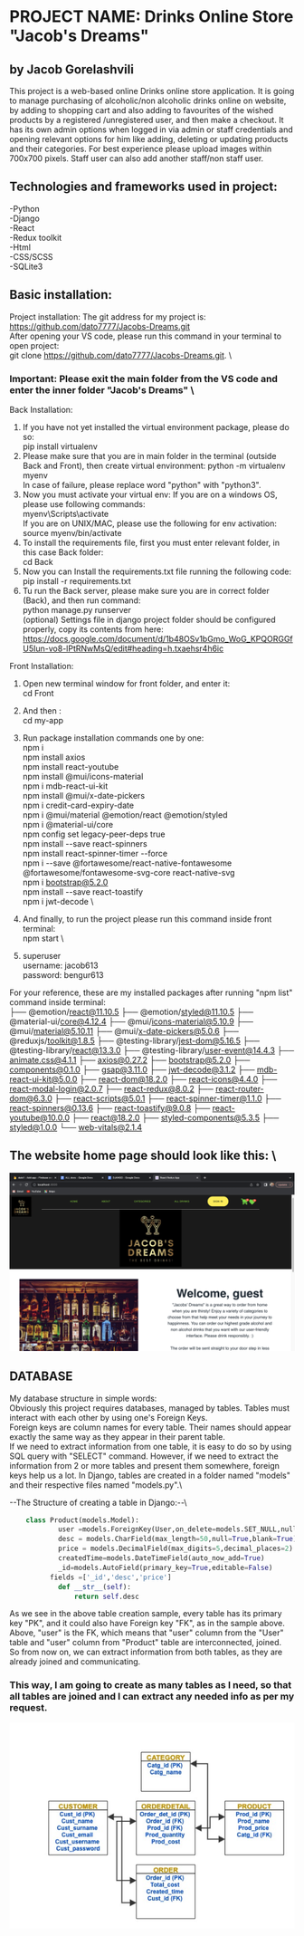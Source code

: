 

# PROJECT NAME: Drinks Online Store "Jacob's Dreams"
## by Jacob Gorelashvili
This project is a web-based online Drinks online store application. It is going to manage purchasing of alcoholic/non alcoholic drinks online on website, by adding to shopping cart and also adding to favourites of the wished products by a registered /unregistered user, and then make a checkout.
It has its own admin options when logged in via admin or staff credentials and opening relevant options for him like adding, deleting or updating products and their categories. For best experience please upload images within 700x700 pixels. Staff user can also add another staff/non staff user.

## Technologies and frameworks used in project:
-Python\
-Django\
-React\
-Redux toolkit\
-Html\
-CSS/SCSS\
-SQLite3

## Basic installation:
Project installation:
The git address for my project is:\
https://github.com/dato7777/Jacobs-Dreams.git   \
After opening your VS code, please run this command in your terminal to open project:\
  git clone https://github.com/dato7777/Jacobs-Dreams.git.  \

### Important: Please exit the main folder from the VS code and enter the inner folder "Jacob's Dreams" \
Back Installation:
1) If you have not yet installed the virtual environment package, please do so:\
    pip install virtualenv
2) Please make sure that you are in main folder in the terminal (outside Back and Front), then create
virtual environment:
    python -m virtualenv myenv   
    In case of failure, please replace word "python" with "python3".
3) Now you must activate your virtual env:
  If you are on a windows OS, please use following commands:\
    myenv\Scripts\activate \
  If you are on UNIX/MAC, please use the following for env activation:\
    source myenv/bin/activate
4) To install the requirements file, first you must enter relevant folder, in this case Back folder:\
    cd Back
5) Now you can Install the requirements.txt file running the following code:\
    pip install -r requirements.txt 
6) Tu run the Back server, please make sure you are in correct folder (Back), and then run command:\
    python manage.py runserver \
(optional) Settings file in django project folder should be configured properly, copy its contents from here:\
 https://docs.google.com/document/d/1b48OSv1bGmo_WoG_KPQORGGfU5Iun-vo8-lPtRNwMsQ/edit#heading=h.txaehsr4h6ic

Front Installation:
1) Open new terminal window for front folder, and enter it:\
  cd Front
2) And then :\
  cd my-app
3) Run package installation commands one by one:\
  npm i \
  npm install axios \
  npm install react-youtube  \
  npm install @mui/icons-material  \
  npm i mdb-react-ui-kit  \
  npm install @mui/x-date-pickers \
  npm i credit-card-expiry-date  \
  npm i @mui/material @emotion/react @emotion/styled \
  npm i @material-ui/core   \
  npm config set legacy-peer-deps true \
  npm install --save react-spinners    \
  npm install react-spinner-timer --force    \
  npm i --save @fortawesome/react-native-fontawesome @fortawesome/fontawesome-svg-core react-native-svg \
  npm i bootstrap@5.2.0  \
  npm install --save react-toastify  \
  npm i jwt-decode \

4) And finally, to run the project please run this command inside front terminal:\
  npm start  \
 
5) superuser \
username: jacob613 \
password: bengur613     

For your reference, these are my installed packages after running "npm list" command inside terminal:\
├── @emotion/react@11.10.5
├── @emotion/styled@11.10.5
├── @material-ui/core@4.12.4
├── @mui/icons-material@5.10.9
├── @mui/material@5.10.11
├── @mui/x-date-pickers@5.0.6
├── @reduxjs/toolkit@1.8.5
├── @testing-library/jest-dom@5.16.5
├── @testing-library/react@13.3.0
├── @testing-library/user-event@14.4.3
├── animate.css@4.1.1
├── axios@0.27.2
├── bootstrap@5.2.0
├── components@0.1.0
├── gsap@3.11.0
├── jwt-decode@3.1.2
├── mdb-react-ui-kit@5.0.0
├── react-dom@18.2.0
├── react-icons@4.4.0
├── react-modal-login@2.0.7
├── react-redux@8.0.2
├── react-router-dom@6.3.0
├── react-scripts@5.0.1
├── react-spinner-timer@1.1.0
├── react-spinners@0.13.6
├── react-toastify@9.0.8
├── react-youtube@10.0.0
├── react@18.2.0
├── styled-components@5.3.5
├── styled@1.0.0
└── web-vitals@2.1.4

## The website home page should look like this: \
<img src="./homepage.png">

## DATABASE
My database structure in simple words:\
Obviously this project requires databases, managed by tables. Tables must interact with each other by using one's Foreign Keys.\
Foreign keys are column names for every table. Their names should appear exactly the same way as they appear in their parent table.\
If we need to extract information from one table, it is easy to do so by using SQL query with "SELECT" command.
However, if we need to extract the information from 2 or more tables and present them somewhere, foreign keys help us a lot. 
In Django, tables are created in a folder named "models" and their respective files named "models.py".\

--The Structure of creating a table in Django:--\
``` python
    class Product(models.Model):
            user =models.ForeignKey(User,on_delete=models.SET_NULL,null=True)
            desc = models.CharField(max_length=50,null=True,blank=True)
            price = models.DecimalField(max_digits=5,decimal_places=2)
            createdTime=models.DateTimeField(auto_now_add=True)
            _id=models.AutoField(primary_key=True,editable=False)
          fields =['_id','desc','price']
            def __str__(self):
     	        return self.desc 
```
As we see in the above table creation sample, every table has its primary key "PK", and it could also have Foreign key "FK", as in the sample above. \
Above, "user" is the FK, which means that "user" column from the "User" table and "user" column from "Product" table are interconnected, joined.\
So from now on, we can extract information from both tables, as they are already joined and communicating.
### This way, I am going to create as many tables as I need, so that all tables are joined and I can extract any needed info as per my request.

<img src="./myDia.jpeg">
